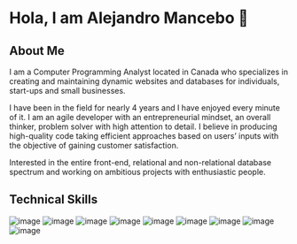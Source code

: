 # Hola, I am Alejandro Mancebo 👋

<!--
**alejandro-mancebo/alejandro-mancebo** is a ✨ _special_ ✨ repository because its `README.md` (this file) appears on your GitHub profile.

Here are some ideas to get you started:

- 🔭 I’m currently working on ...
- 🌱 I’m currently learning ...
- 👯 I’m looking to collaborate on ...
- 🤔 I’m looking for help with ...
- 💬 Ask me about ...
- 📫 How to reach me: ...
- 😄 Pronouns: ...
- ⚡ Fun fact: ...
-->

## About Me

I am a Computer Programming Analyst located in Canada who specializes in creating and maintaining dynamic websites and databases for individuals, start-ups and small businesses.

I have been in the field for nearly 4 years and I have enjoyed every minute of it. I am an agile developer with an entrepreneurial mindset, an overall thinker, problem solver with high attention to detail. I believe in producing high-quality code taking efficient approaches based on users’ inputs with the objective of gaining customer satisfaction.

Interested in the entire front-end, relational and non-relational database spectrum and working on ambitious projects with enthusiastic people.

## Technical Skills
![image](https://github.com/alejandro-mancebo/alejandro-mancebo/assets/55420449/5788d6fd-3460-4f97-bfbf-aa3d7ddc29a6) ![image](https://github.com/alejandro-mancebo/alejandro-mancebo/assets/55420449/06e62c5d-7c55-4467-b933-03792cf18589) ![image](https://github.com/alejandro-mancebo/alejandro-mancebo/assets/55420449/a72bbbd1-fa99-4b8e-bef0-652b25276683) ![image](https://github.com/alejandro-mancebo/alejandro-mancebo/assets/55420449/23517cf5-20bf-486d-a0e3-040aad2bfafc) ![image](https://github.com/alejandro-mancebo/alejandro-mancebo/assets/55420449/5c294eb5-c0cf-423a-a70d-a2c6228afba3) ![image](https://github.com/alejandro-mancebo/alejandro-mancebo/assets/55420449/db8f5ecf-674e-4986-8cbe-c5c2e39493dc) ![image](https://github.com/alejandro-mancebo/alejandro-mancebo/assets/55420449/20566318-991a-4679-a369-c5e4b8ff4201) ![image](https://github.com/alejandro-mancebo/alejandro-mancebo/assets/55420449/9074d596-e00a-4201-9604-f0312e92d741) ![image](https://github.com/alejandro-mancebo/alejandro-mancebo/assets/55420449/929bb18f-0319-4780-9d70-c03207b202fd) 


